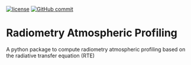 [![license](https://img.shields.io/github/license/slarosa/radiometry_atm_profiling.svg)](https://github.com/slarosa/radiometry_atm_profiling/blob/main/LICENSE.md)
[![GitHub commit](https://img.shields.io/github/last-commit/slarosa/radiometry_atm_profiling)](https://github.com/slarosa/radiometry_atm_profiling/commits/main)

# Radiometry Atmospheric Profiling
A python package to compute radiometry atmospheric profiling based on the radiative transfer equation (RTE) 